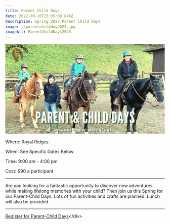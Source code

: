 ```yaml
---
title: Parent Child Days
date: 2022-09-16T23:35:08.840Z
description: Spring 2023 Parent Child Days
image: ./parentchildday2023.jpg
imageAlt: ParentChildDays2023
---
```

![parentchilddays](parentchildday2023.jpg "parentchilddays")

<div className="text-center">
<p className="my-2"><span className="font-semibold">Where:&nbsp;</span>Royal Ridges</p>
<p className="mb-2"><span className="font-semibold">When:&nbsp;</span>See Specific Dates Below</p>
<p className="mb-2"><span className="font-semibold">Time:&nbsp;</span>9:00 am - 4:00 pm</p>
<p className="mb-2"><span className="font-semibold">Cost:&nbsp;</span>$90 a participant</p>  
<hr />
</div>

<p className="my-4">Are you looking for a fantastic opportunity to discover new adventures while making lifelong memories with your child? Then join us this Spring for our Parent-Child Days. Lots of fun activities and crafts are planned. Lunch will also be provided </p>
<hr />

<div className='text-center mt-4'>
    <a 
        href='https://www.ultracamp.com/info/upcomingSessions.aspx?idCamp=1145&campCode=151'
        className='text-green-200 hover:text-indigo-400 hover:underline font-cursive text-2xl'
        target='_blank' 
        rel='noopener noreferrer'
    >Register for Parent-Child Days</a><﻿/div>